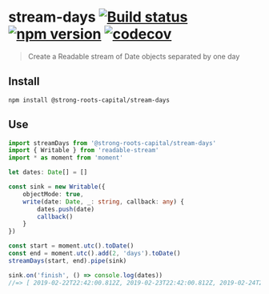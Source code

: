 # stream-days [![Build status](https://travis-ci.org/strong-roots-capital/stream-days.svg?branch=master)](https://travis-ci.org/strong-roots-capital/stream-days) [![npm version](https://img.shields.io/npm/v/@strong-roots-capital/stream-days.svg)](https://npmjs.org/package/@strong-roots-capital/stream-days) [![codecov](https://codecov.io/gh/strong-roots-capital/stream-days/branch/master/graph/badge.svg)](https://codecov.io/gh/strong-roots-capital/stream-days)

> Create a Readable stream of Date objects separated by one day

## Install

``` shell
npm install @strong-roots-capital/stream-days
```

## Use

``` typescript
import streamDays from '@strong-roots-capital/stream-days'
import { Writable } from 'readable-stream'
import * as moment from 'moment'

let dates: Date[] = []

const sink = new Writable({
    objectMode: true,
    write(date: Date, _: string, callback: any) {
        dates.push(date)
        callback()
    }
})

const start = moment.utc().toDate()
const end = moment.utc().add(2, 'days').toDate()
streamDays(start, end).pipe(sink)

sink.on('finish', () => console.log(dates))
//=> [ 2019-02-22T22:42:00.812Z, 2019-02-23T22:42:00.812Z, 2019-02-24T22:42:00.812Z ]
```
